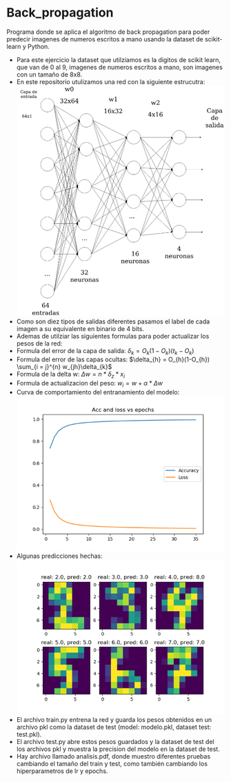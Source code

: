 # Back_propagation
Programa donde se aplica el algoritmo de back propagation para poder predecir imagenes de numeros escritos a mano usando la dataset de scikit-learn y Python.
- Para este ejercicio la dataset que utilziamos es la digitos de scikit learn, que van de 0 al 9, imagenes de numeros escritos a mano, son imagenes con un tamaño de 8x8.
- En este repositorio utulizamos una red con la siguiente estrucutra:
![Alt text](neural_network.png?raw=true "Red nauronal")
- Como son diez tipos de salidas diferentes pasamos el label de cada imagen a su equivalente en binario de 4 bits.
- Ademas de utilziar las siguientes formulas para poder actualizar los pesos de la red:
- Formula del error de la capa de salida:
$\delta_{k} = O_{k}(1-O_{k})(t_{k}-O_{k})$
- Formula del error de las capas ocultas:
$\delta_{h} = O_{h}(1-O_{h}) \sum_{i = j}^{n} w_{jh}\delta_{k}$
- Formula de la delta w:
$\Delta w = n*\delta_{z}*x_{i}$
- Formula de actualizacion del peso:
$w_{i} = w + \alpha * \Delta w$
- Curva de comportamiento del entranamiento del modelo:
![Alt text](acc_loss.png?raw=true "Acc Loss")
- Algunas predicciones hechas:
![Alt text](predicciones.png?raw=true "Acc Loss")
- El archivo train.py entrena la red y guarda los pesos obtenidos en un archivo pkl como la dataset de test (model: modelo.pkl, dataset test: test.pkl).
- El archivo test.py abre estos pesos guardados y la dataset de test del los archivos pkl y muestra la precision del modelo en la dataset de test.
- Hay archivo llamado analisis.pdf, donde muestro diferentes pruebas cambiando el tamaño del train y test, como también cambiando los hiperparametros de lr y epochs.
